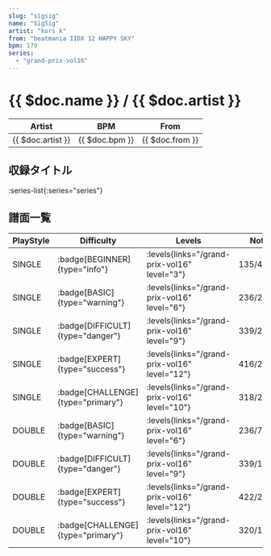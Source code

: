 ```yaml
---
slug: "sigsig"
name: "SigSig"
artist: "kors k"
from: "beatmania IIDX 12 HAPPY SKY"
bpm: 179
series:
  - "grand-prix-vol16"
---
```


# {{ $doc.name }} / {{ $doc.artist }}

|Artist|BPM|From|
|------|---|----|
|{{ $doc.artist }}|{{ $doc.bpm }}|{{ $doc.from }}|

## 収録タイトル

:series-list{:series="series"}

## 譜面一覧

|PlayStyle|Difficulty|Levels|Notes|Movie|
|---------|----------|------|-----|-----|
|SINGLE| :badge[BEGINNER]{type="info"}| :levels{links="/grand-prix-vol16" level="3"}|135/4||
|SINGLE| :badge[BASIC]{type="warning"}| :levels{links="/grand-prix-vol16" level="6"}|236/21||
|SINGLE| :badge[DIFFICULT]{type="danger"}| :levels{links="/grand-prix-vol16" level="9"}|339/29||
|SINGLE| :badge[EXPERT]{type="success"}| :levels{links="/grand-prix-vol16" level="12"}|416/26||
|SINGLE| :badge[CHALLENGE]{type="primary"}| :levels{links="/grand-prix-vol16" level="10"}|318/28(35)||
|DOUBLE| :badge[BASIC]{type="warning"}| :levels{links="/grand-prix-vol16" level="6"}|236/7||
|DOUBLE| :badge[DIFFICULT]{type="danger"}| :levels{links="/grand-prix-vol16" level="9"}|339/15||
|DOUBLE| :badge[EXPERT]{type="success"}| :levels{links="/grand-prix-vol16" level="12"}|422/24||
|DOUBLE| :badge[CHALLENGE]{type="primary"}| :levels{links="/grand-prix-vol16" level="10"}|320/16(31)||
